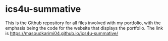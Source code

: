 # ics4u-summative

This is the Github repository for all files involved with my portfolio, with the emphasis being the code for the website that displays the portfolio. The link is https://masoudkarimi04.github.io/ics4u-summative/
